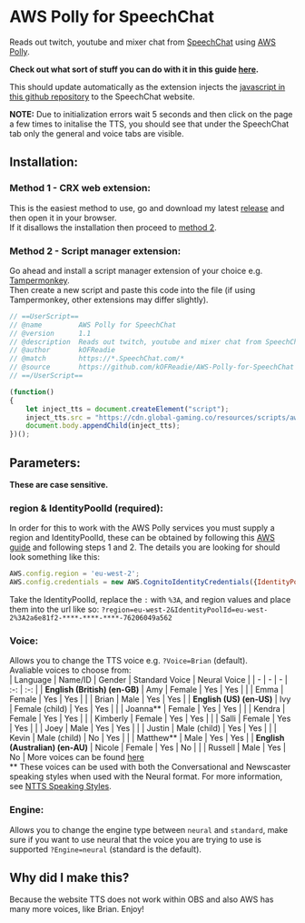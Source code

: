# AWS Polly for SpeechChat
Reads out twitch, youtube and mixer chat from [SpeechChat](https://www.SpeechChat.com) using [AWS Polly](https://aws.amazon.com/polly/). 

**Check out what sort of stuff you can do with it in this guide [here](https://github.com/kOFReadie/Twitch-TTS-Browser-Extension/TTS_Examples/).**

This should update automatically as the extension injects the [javascript in this github repository](https://github.com/kOFReadie/Twitch-TTS-Browser-Extension/blob/master/Extension/tts.js) to the SpeechChat website.

**NOTE:** Due to initialization errors wait 5 seconds and then click on the page a few times to initalise the TTS, you should see that under the SpeechChat tab only the general and voice tabs are visible.

## **Installation:**
### **Method 1** - CRX web extension:
This is the easiest method to use, go and download my latest [release](https://github.com/kOFReadie/Twitch-TTS-Browser-Extension/releases/latest) and then open it in your browser.  
If it disallows the installation then proceed to [method 2](#method-2---script-manager-extension).

### **Method 2** - Script manager extension:
Go ahead and install a script manager extension of your choice e.g. [Tampermonkey](https://chrome.google.com/webstore/detail/tampermonkey-beta/gcalenpjmijncebpfijmoaglllgpjagf).  
Then create a new script and paste this code into the file (if using Tampermonkey, other extensions may differ slightly).
```js
// ==UserScript==
// @name         AWS Polly for SpeechChat
// @version      1.1
// @description  Reads out twitch, youtube and mixer chat from SpeechChat using AWS Polly.
// @author       kOFReadie
// @match        https://*.SpeechChat.com/*
// @source       https://github.com/kOFReadie/AWS-Polly-for-SpeechChat
// ==/UserScript==

(function()
{
    let inject_tts = document.createElement("script");
    inject_tts.src = "https://cdn.global-gaming.co/resources/scripts/aws-polly-for-speechchat/Extension/inject.js";
    document.body.appendChild(inject_tts);
})();
```

## **Parameters**:
**These are case sensitive.**
### **region & IdentityPoolId (required)**:
In order for this to work with the AWS Polly services you must supply a region and IdentityPoolId, these can be obtained by following this [AWS guide](https://docs.aws.amazon.com/sdk-for-javascript/v2/developer-guide/getting-started-browser.html) and following steps 1 and 2.
The details you are looking for should look something like this:
```js
AWS.config.region = 'eu-west-2';
AWS.config.credentials = new AWS.CognitoIdentityCredentials({IdentityPoolId: 'eu-west-2:2a6e81f2-****-****-****-76206049a562'});
```
Take the IdentityPoolId, replace the `:` with `%3A`, and region values and place them into the url like so: `?region=eu-west-2&IdentityPoolId=eu-west-2%3A2a6e81f2-****-****-****-76206049a562`

### **Voice**:
Allows you to change the TTS voice e.g. `?Voice=Brian` (default).  
Avaliable voices to choose from:  
| Language | Name/ID | Gender | Standard Voice | Neural Voice |
| - | - | - | :-: | :-: |
| **English (British) (en-GB)** | Amy | Female | Yes | Yes |
|  | Emma | Female | Yes | Yes |
|  | Brian | Male | Yes | Yes |
| **English (US) (en-US)** | Ivy | Female (child) | Yes | Yes |
|  | Joanna** | Female | Yes | Yes |
|  | Kendra | Female | Yes | Yes |
|  | Kimberly | Female | Yes | Yes |
|  | Salli | Female | Yes | Yes |
|  | Joey | Male | Yes | Yes |
|  | Justin | Male (child) | Yes | Yes |
|  | Kevin | Male (child) | No | Yes |
|  | Matthew** | Male | Yes | Yes |
| **English (Australian) (en-AU)** | Nicole | Female | Yes | No |
|  | Russell | Male | Yes | No |
More voices can be found [here](https://docs.aws.amazon.com/polly/latest/dg/voicelist.html)  
** These voices can be used with both the Conversational and Newscaster speaking styles when used with the Neural format. For more information, see [NTTS Speaking Styles](https://docs.aws.amazon.com/polly/latest/dg/ntts-speakingstyles.html).

### **Engine**:
Allows you to change the engine type between `neural` and `standard`, make sure if you want to use neural that the voice you are trying to use is supported `?Engine=neural` (standard is the default).

## **Why did I make this**?
Because the website TTS does not work within OBS and also AWS has many more voices, like Brian. Enjoy!